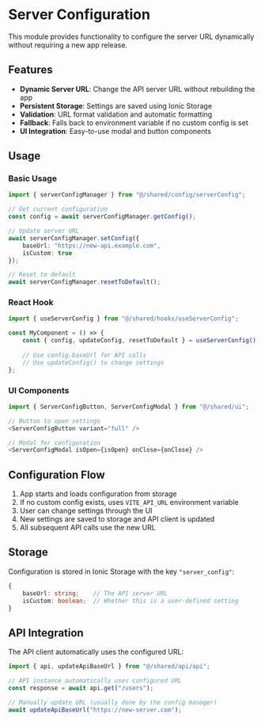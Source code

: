 # Server Configuration

This module provides functionality to configure the server URL dynamically without requiring a new app release.

## Features

- **Dynamic Server URL**: Change the API server URL without rebuilding the app
- **Persistent Storage**: Settings are saved using Ionic Storage
- **Validation**: URL format validation and automatic formatting
- **Fallback**: Falls back to environment variable if no custom config is set
- **UI Integration**: Easy-to-use modal and button components

## Usage

### Basic Usage

```typescript
import { serverConfigManager } from "@/shared/config/serverConfig";

// Get current configuration
const config = await serverConfigManager.getConfig();

// Update server URL
await serverConfigManager.setConfig({
    baseUrl: "https://new-api.example.com",
    isCustom: true
});

// Reset to default
await serverConfigManager.resetToDefault();
```

### React Hook

```typescript
import { useServerConfig } from "@/shared/hooks/useServerConfig";

const MyComponent = () => {
    const { config, updateConfig, resetToDefault } = useServerConfig();
    
    // Use config.baseUrl for API calls
    // Use updateConfig() to change settings
};
```

### UI Components

```typescript
import { ServerConfigButton, ServerConfigModal } from "@/shared/ui";

// Button to open settings
<ServerConfigButton variant="full" />

// Modal for configuration
<ServerConfigModal isOpen={isOpen} onClose={onClose} />
```

## Configuration Flow

1. App starts and loads configuration from storage
2. If no custom config exists, uses `VITE_API_URL` environment variable
3. User can change settings through the UI
4. New settings are saved to storage and API client is updated
5. All subsequent API calls use the new URL

## Storage

Configuration is stored in Ionic Storage with the key `"server_config"`:

```typescript
{
    baseUrl: string;    // The API server URL
    isCustom: boolean;  // Whether this is a user-defined setting
}
```

## API Integration

The API client automatically uses the configured URL:

```typescript
import { api, updateApiBaseUrl } from "@/shared/api/api";

// API instance automatically uses configured URL
const response = await api.get("/users");

// Manually update URL (usually done by the config manager)
await updateApiBaseUrl("https://new-server.com");
```
